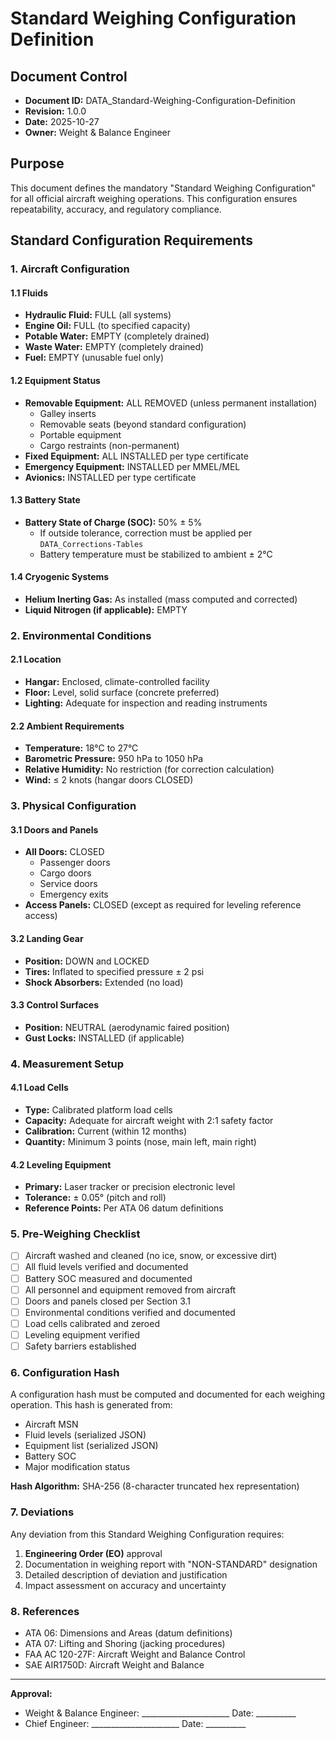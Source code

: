 # Standard Weighing Configuration Definition

## Document Control
- **Document ID:** DATA_Standard-Weighing-Configuration-Definition
- **Revision:** 1.0.0
- **Date:** 2025-10-27
- **Owner:** Weight & Balance Engineer

## Purpose
This document defines the mandatory "Standard Weighing Configuration" for all official aircraft weighing operations. This configuration ensures repeatability, accuracy, and regulatory compliance.

## Standard Configuration Requirements

### 1. Aircraft Configuration

#### 1.1 Fluids
- **Hydraulic Fluid:** FULL (all systems)
- **Engine Oil:** FULL (to specified capacity)
- **Potable Water:** EMPTY (completely drained)
- **Waste Water:** EMPTY (completely drained)
- **Fuel:** EMPTY (unusable fuel only)

#### 1.2 Equipment Status
- **Removable Equipment:** ALL REMOVED (unless permanent installation)
  - Galley inserts
  - Removable seats (beyond standard configuration)
  - Portable equipment
  - Cargo restraints (non-permanent)
- **Fixed Equipment:** ALL INSTALLED per type certificate
- **Emergency Equipment:** INSTALLED per MMEL/MEL
- **Avionics:** INSTALLED per type certificate

#### 1.3 Battery State
- **Battery State of Charge (SOC):** 50% ± 5%
  - If outside tolerance, correction must be applied per `DATA_Corrections-Tables`
  - Battery temperature must be stabilized to ambient ± 2°C

#### 1.4 Cryogenic Systems
- **Helium Inerting Gas:** As installed (mass computed and corrected)
- **Liquid Nitrogen (if applicable):** EMPTY

### 2. Environmental Conditions

#### 2.1 Location
- **Hangar:** Enclosed, climate-controlled facility
- **Floor:** Level, solid surface (concrete preferred)
- **Lighting:** Adequate for inspection and reading instruments

#### 2.2 Ambient Requirements
- **Temperature:** 18°C to 27°C
- **Barometric Pressure:** 950 hPa to 1050 hPa
- **Relative Humidity:** No restriction (for correction calculation)
- **Wind:** ≤ 2 knots (hangar doors CLOSED)

### 3. Physical Configuration

#### 3.1 Doors and Panels
- **All Doors:** CLOSED
  - Passenger doors
  - Cargo doors
  - Service doors
  - Emergency exits
- **Access Panels:** CLOSED (except as required for leveling reference access)

#### 3.2 Landing Gear
- **Position:** DOWN and LOCKED
- **Tires:** Inflated to specified pressure ± 2 psi
- **Shock Absorbers:** Extended (no load)

#### 3.3 Control Surfaces
- **Position:** NEUTRAL (aerodynamic faired position)
- **Gust Locks:** INSTALLED (if applicable)

### 4. Measurement Setup

#### 4.1 Load Cells
- **Type:** Calibrated platform load cells
- **Capacity:** Adequate for aircraft weight with 2:1 safety factor
- **Calibration:** Current (within 12 months)
- **Quantity:** Minimum 3 points (nose, main left, main right)

#### 4.2 Leveling Equipment
- **Primary:** Laser tracker or precision electronic level
- **Tolerance:** ± 0.05° (pitch and roll)
- **Reference Points:** Per ATA 06 datum definitions

### 5. Pre-Weighing Checklist

- [ ] Aircraft washed and cleaned (no ice, snow, or excessive dirt)
- [ ] All fluid levels verified and documented
- [ ] Battery SOC measured and documented
- [ ] All personnel and equipment removed from aircraft
- [ ] Doors and panels closed per Section 3.1
- [ ] Environmental conditions verified and documented
- [ ] Load cells calibrated and zeroed
- [ ] Leveling equipment verified
- [ ] Safety barriers established

### 6. Configuration Hash

A configuration hash must be computed and documented for each weighing operation. This hash is generated from:
- Aircraft MSN
- Fluid levels (serialized JSON)
- Equipment list (serialized JSON)
- Battery SOC
- Major modification status

**Hash Algorithm:** SHA-256 (8-character truncated hex representation)

### 7. Deviations

Any deviation from this Standard Weighing Configuration requires:
1. **Engineering Order (EO)** approval
2. Documentation in weighing report with "NON-STANDARD" designation
3. Detailed description of deviation and justification
4. Impact assessment on accuracy and uncertainty

### 8. References

- ATA 06: Dimensions and Areas (datum definitions)
- ATA 07: Lifting and Shoring (jacking procedures)
- FAA AC 120-27F: Aircraft Weight and Balance Control
- SAE AIR1750D: Aircraft Weight and Balance

---

**Approval:**
- Weight & Balance Engineer: ______________________ Date: __________
- Chief Engineer: ______________________ Date: __________
